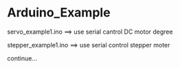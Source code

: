 # Arduino_Example

servo_example1.ino    ==> use serial cantrol DC motor degree

stepper_example1.ino  ==> use serial control stepper moter

continue...
